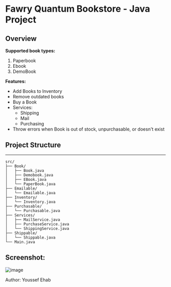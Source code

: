 # Fawry Quantum Bookstore - Java Project

## Overview

**Supported book types:**
1. Paperbook
2. Ebook
3. DemoBook

**Features:**
- Add Books to Inventory
- Remove outdated books
- Buy a Book
- Services:
  - Shipping
  - Mail
  - Purchasing
- Throw errors when Book is out of stock, unpurchasable, or doesn't exist

## Project Structure
-------------------
```
src/
├── Book/
│   ├── Book.java
│   ├── Demobook.java
│   ├── EBook.java
│   └── PaperBook.java
├── Emailable/
│   └── Emailable.java
├── Inventory/
│   └── Inventory.java
├── Purchasable/
│   └── Purchasable.java
├── Services/
│   ├── MailService.java
│   ├── PurchaseService.java
│   └── ShippingService.java
├── Shippable/
│   └── Shippable.java
└── Main.java
```
Screenshot:
-----------
![image](https://github.com/user-attachments/assets/42112967-5fc7-45f8-a90a-b4f68db973a2)


Author:
Youssef Ehab
